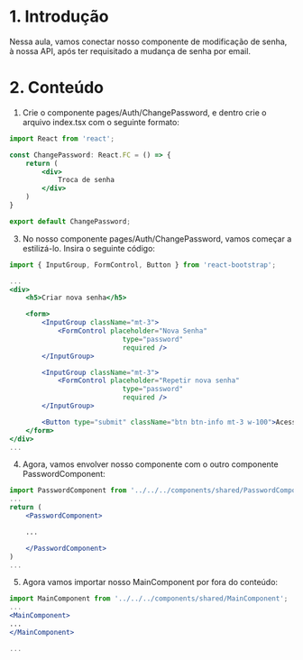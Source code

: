 # 1. Introdução

Nessa aula, vamos conectar nosso componente de modificação de senha, à nossa API, após ter requisitado a mudança de senha por email.

# 2. Conteúdo

1. Crie o componente pages/Auth/ChangePassword, e dentro crie o arquivo index.tsx com o seguinte formato:

```jsx
import React from 'react';

const ChangePassword: React.FC = () => {
    return (
        <div>
            Troca de senha
        </div>
    )
}

export default ChangePassword;
```

3. No nosso componente pages/Auth/ChangePassword, vamos começar a estilizá-lo. Insira o seguinte código:

```jsx
import { InputGroup, FormControl, Button } from 'react-bootstrap';

...
<div>
    <h5>Criar nova senha</h5>

    <form>
        <InputGroup className="mt-3">
            <FormControl placeholder="Nova Senha"
                            type="password"
                            required />
        </InputGroup>

        <InputGroup className="mt-3">
            <FormControl placeholder="Repetir nova senha"
                            type="password"
                            required />
        </InputGroup>

        <Button type="submit" className="btn btn-info mt-3 w-100">Acessar</Button>
    </form>
</div>
...
```

4. Agora, vamos envolver nosso componente com o outro componente PasswordComponent:

```jsx
import PasswordComponent from '../../../components/shared/PasswordComponent';
...
return (
    <PasswordComponent>

    ...

    </PasswordComponent>
)
...
```

5. Agora vamos importar nosso MainComponent por fora do conteúdo:

```jsx
import MainComponent from '../../../components/shared/MainComponent';
...
<MainComponent>
...
</MainComponent>

...
```